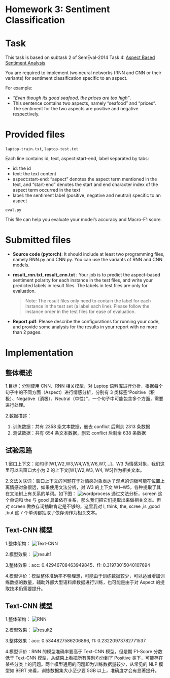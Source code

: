 # Homework 3: Sentiment Classification

# Task

This task is based on subtask 2 of SemEval-2014 Task 4: [Aspect Based Sentiment Analysis](http://alt.qcri.org/semeval2014/task4/)

You are required to implement two neural networks (RNN and CNN or their variants) for sentiment classification specific to an aspect.

For example:

- _“Even though its good seafood, the prices are too high”_.
- This sentence contains two aspects, namely “seafood” and “prices”. The sentiment for the two aspects are positive and negative respectively.

# Provided files

`laptop-train.txt`, `laptop-test.txt`

Each line contains id, text, aspect:start-end, label separated by tabs:

- id: the id
- text: the text content
- aspect:start-end: “aspect” denotes the aspect term mentioned in the text, and “start-end” denotes the start and end character index of the aspect term occurred in the text
- label: the sentiment label (positive, negative and neutral) specific to an aspect

`eval.py`

This file can help you evaluate your model’s accuracy and Macro-F1 score.

# Submitted files

- **Source code (pytorch)**: It should include at least two programming files, namely RNN.py and CNN.py. You can use the variants of RNN and CNN models.
- **result_rnn.txt, result_cnn.txt** : Your job is to predict the aspect-based sentiment polarity for each instance in the test files, and write your predicted labels in result files. The labels in test files are only for evaluation.

  > Note: The result files only need to contain the label for each instance in the test set (a label each line). Please follow the instance order in the test files for ease of evaluation.

- **Report.pdf**: Please describe the configurations for running your code, and provide some analysis for the results in your report with no more than 2 pages.

# Implementation

## 整体概述

1.目标：分别使用 CNN、RNN 相关模型，对 Laptop 语料库进行分析，根据每个句子中的不同方面（Aspect）进行情感分析，分别有 3 类标签“Positive（积极）、Negative（消极）、Neutral（中性）”，一个句子中可能包含多个方面，需要进行处理。

2.数据描述：

1. 训练数据：共有 2358 条文本数据，删去 conflict 后剩余 2313 条数据
2. 测试数据：共有 654 条文本数据，删去 conflict 后剩余 638 条数据

## 试验思路

1.窗口上下文：如句子[W1,W2,W3,W4,W5,W6,W7,...]，W3 为情感对象，我们这里可以去窗口大小为 2 的上下文[W1,W2,W3, W4, W5]作为相关文本。

2.文法关联词：窗口上下文的问题在于对情感对象表达了观点的词极可能在位置上离情感对象很远，如果使用文法分析，对 W3 的上下文 W1~W5，各种提取了其在文法树上有关系的单词。如下图：
![wordprocess](https://zhoujianan.com/assets/school/FDU_Course_ML/3.Sentiment%20Classification/wordprocess.png)
通过文法分析，screen 这个单词和 the 与 good 具备依存关系，那么我们把它们提取出来做相关文本。但对 screen 做依存词抽取肯定是不够的，这里我对 I, think, the, scree ,is ,good ,but 这 7 个单词都抽取了依存词作为相关文本。

## Text-CNN 模型

1.整体架构：
![Text-CNN](https://zhoujianan.com/assets/school/FDU_Course_ML/3.Sentiment%20Classification/Text-CNN.png)

2.模型效果：
![result1](https://zhoujianan.com/assets/school/FDU_Course_ML/3.Sentiment%20Classification/result1.png)

3.整体效果：acc: 0.42946708463949845、f1: 0.31973015040107694

4.模型评价：模型整体准确率不够理想，可能由于训练数据较少，可以适当增加训练数据的数量，辅助外部大型语料库数据进行训练，也可能是由于对 Aspect 的提取技术仍需要提升。

## Text-CNN 模型

1.整体架构：
![RNN](https://zhoujianan.com/assets/school/FDU_Course_ML/3.Sentiment%20Classification/RNN.png)

2.模型效果：
![result2](https://zhoujianan.com/assets/school/FDU_Course_ML/3.Sentiment%20Classification/result2.png)

3.整体效果：acc: 0.5344827586206896, f1: 0.23220973782771537

4.模型评价：RNN 的模型准确率要高于 Text-CNN 模型，但是期 F1-Score 分数低于 Text-CNN 模型，从结果上看把所有类别均分到了 Positive 类下，可能存在某些分类上的问题。两个模型通用的问题即为训练数据量较少，从常见的 NLP 模型如 BERT 来看，训练数据集大小至少要 5GB 以上，准确度才会有显著提升。
